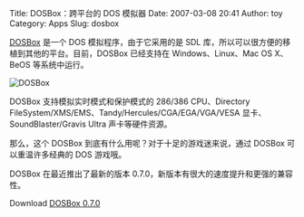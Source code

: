 Title: DOSBox：跨平台的 DOS 模拟器
Date: 2007-03-08 20:41
Author: toy
Category: Apps
Slug: dosbox

[DOSBox](http://dosbox.sourceforge.net/) 是一个 DOS
模拟程序，由于它采用的是 SDL
库，所以可以很方便的移植到其他的平台。目前，DOSBox 已经支持在
Windows、Linux、Mac OS X、BeOS 等系统中运行。

![DOSBox](http://i.linuxtoy.org/i/2007/03/dosbox.png)

DOSBox 支持模拟实时模式和保护模式的 286/386 CPU、Directory
FileSystem/XMS/EMS、Tandy/Hercules/CGA/EGA/VGA/VESA
显卡、SoundBlaster/Gravis Ultra 声卡等硬件资源。

那么，这个 DOSBox 到底有什么用呢？对于十足的游戏迷来说，通过 DOSBox
可以重温许多经典的 DOS 游戏哦。

DOSBox 在最近推出了最新的版本
0.7.0，新版本有很大的速度提升和更强的兼容性。

Download [DOSBox
0.7.0](http://dosbox.sourceforge.net/download.php?main=1)
